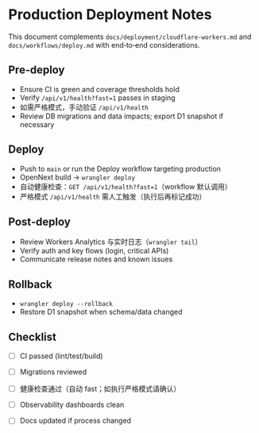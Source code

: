 # Production Deployment Notes

This document complements `docs/deployment/cloudflare-workers.md` and `docs/workflows/deploy.md` with end‑to‑end considerations.

## Pre‑deploy
- Ensure CI is green and coverage thresholds hold
- Verify `/api/v1/health?fast=1` passes in staging
- 如需严格模式，手动验证 `/api/v1/health`
- Review DB migrations and data impacts; export D1 snapshot if necessary

## Deploy
- Push to `main` or run the Deploy workflow targeting production
- OpenNext build → `wrangler deploy`
- 自动健康检查：`GET /api/v1/health?fast=1`（workflow 默认调用）
- 严格模式 `/api/v1/health` 需人工触发（执行后再标记成功）

## Post‑deploy
- Review Workers Analytics 与实时日志（`wrangler tail`）
- Verify auth and key flows (login, critical APIs)
- Communicate release notes and known issues

## Rollback
- `wrangler deploy --rollback`
- Restore D1 snapshot when schema/data changed

## Checklist
- [ ] CI passed (lint/test/build)
- [ ] Migrations reviewed
- [ ] 健康检查通过（自动 fast；如执行严格模式请确认）
- [ ] Observability dashboards clean
- [ ] Docs updated if process changed

